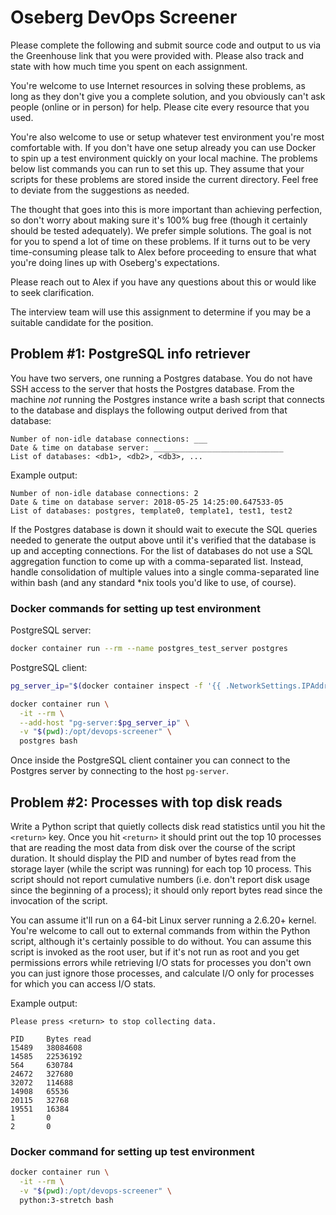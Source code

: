 # Oseberg DevOps Screener

Please complete the following and submit source code and output to us via the
Greenhouse link that you were provided with. Please also track and state with
how much time you spent on each assignment.

You're welcome to use Internet resources in solving these problems, as long as
they don't give you a complete solution, and you obviously can't ask people
(online or in person) for help. Please cite every resource that you used.

You're also welcome to use or setup whatever test environment you're most
comfortable with. If you don't have one setup already you can use Docker to spin
up a test environment quickly on your local machine. The problems below list
commands you can run to set this up. They assume that your scripts for these
problems are stored inside the current directory. Feel free to deviate from the
suggestions as needed.

The thought that goes into this is more important than achieving perfection, so
don't worry about making sure it's 100% bug free (though it certainly should be
tested adequately). We prefer simple solutions. The goal is not for you to spend
a lot of time on these problems. If it turns out to be very time-consuming
please talk to Alex before proceeding to ensure that what you're doing lines up
with Oseberg's expectations.

Please reach out to Alex if you have any questions about this or would like to
seek clarification.

The interview team will use this assignment to determine if you may be a
suitable candidate for the position.


## Problem #1: PostgreSQL info retriever

You have two servers, one running a Postgres database. You do not have SSH
access to the server that hosts the Postgres database. From the machine *not*
running the Postgres instance write a bash script that connects to the database
and displays the following output derived from that database:

```
Number of non-idle database connections: ___
Date & time on database server: _____________________________
List of databases: <db1>, <db2>, <db3>, ...
```

Example output:
```
Number of non-idle database connections: 2
Date & time on database server: 2018-05-25 14:25:00.647533-05
List of databases: postgres, template0, template1, test1, test2
```

If the Postgres database is down it should wait to execute the SQL queries
needed to generate the output above until it's verified that the database is up
and accepting connections. For the list of databases do not use a SQL
aggregation function to come up with a comma-separated list. Instead, handle
consolidation of multiple values into a single comma-separated line within bash
(and any standard \*nix tools you'd like to use, of course).

### Docker commands for setting up test environment

PostgreSQL server:

```bash
docker container run --rm --name postgres_test_server postgres
```

PostgreSQL client:

```bash
pg_server_ip="$(docker container inspect -f '{{ .NetworkSettings.IPAddress }}' postgres_test_server)"

docker container run \
  -it --rm \
  --add-host "pg-server:$pg_server_ip" \
  -v "$(pwd):/opt/devops-screener" \
  postgres bash
```

Once inside the PostgreSQL client container you can connect to the Postgres
server by connecting to the host `pg-server`.


## Problem #2: Processes with top disk reads

Write a Python script that quietly collects disk read statistics until you hit
the `<return>` key. Once you hit `<return>` it should print out the top 10
processes that are reading the most data from disk over the course of the script
duration. It should display the PID and number of bytes read from the storage
layer (while the script was running) for each top 10 process. This script should
not report cumulative numbers (i.e. don't report disk usage since the beginning
of a process); it should only report bytes read since the invocation of the
script.

You can assume it'll run on a 64-bit Linux server running a 2.6.20+ kernel.
You're welcome to call out to external commands from within the Python script,
although it's certainly possible to do without. You can assume this script is
invoked as the root user, but if it's not run as root and you get permissions
errors while retrieving I/O stats for processes you don't own you can just
ignore those processes, and calculate I/O only for processes for which you can
access I/O stats.

Example output:
```
Please press <return> to stop collecting data.

PID     Bytes read
15489   38084608
14585   22536192
564     630784
24672   327680
32072   114688
14908   65536
20115   32768
19551   16384
1       0
2       0
```

### Docker command for setting up test environment

```bash
docker container run \
  -it --rm \
  -v "$(pwd):/opt/devops-screener" \
  python:3-stretch bash
```
